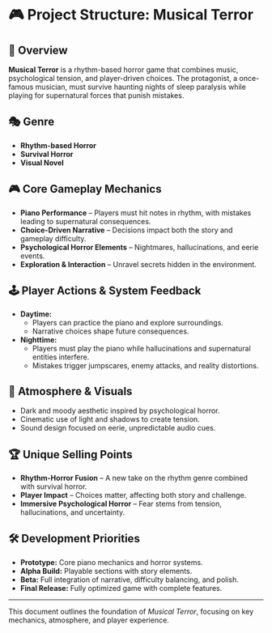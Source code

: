 # 🎮 Project Structure: Musical Terror

## 📌 Overview
**Musical Terror** is a rhythm-based horror game that combines music, psychological tension, and player-driven choices. The protagonist, a once-famous musician, must survive haunting nights of sleep paralysis while playing for supernatural forces that punish mistakes.

## 🎭 Genre
- **Rhythm-based Horror**
- **Survival Horror**
- **Visual Novel**

## 🎮 Core Gameplay Mechanics
- **Piano Performance** – Players must hit notes in rhythm, with mistakes leading to supernatural consequences.
- **Choice-Driven Narrative** – Decisions impact both the story and gameplay difficulty.
- **Psychological Horror Elements** – Nightmares, hallucinations, and eerie events.
- **Exploration & Interaction** – Unravel secrets hidden in the environment.

## 🕹 Player Actions & System Feedback
- **Daytime:**
  - Players can practice the piano and explore surroundings.
  - Narrative choices shape future consequences.
- **Nighttime:**
  - Players must play the piano while hallucinations and supernatural entities interfere.
  - Mistakes trigger jumpscares, enemy attacks, and reality distortions.

## 🎨 Atmosphere & Visuals
- Dark and moody aesthetic inspired by psychological horror.
- Cinematic use of light and shadows to create tension.
- Sound design focused on eerie, unpredictable audio cues.

## 🏆 Unique Selling Points
- **Rhythm-Horror Fusion** – A new take on the rhythm genre combined with survival horror.
- **Player Impact** – Choices matter, affecting both story and challenge.
- **Immersive Psychological Horror** – Fear stems from tension, hallucinations, and uncertainty.

## 🛠 Development Priorities
- **Prototype:** Core piano mechanics and horror systems.
- **Alpha Build:** Playable sections with story elements.
- **Beta:** Full integration of narrative, difficulty balancing, and polish.
- **Final Release:** Fully optimized game with complete features.

---

This document outlines the foundation of *Musical Terror*, focusing on key mechanics, atmosphere, and player experience.
